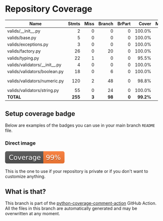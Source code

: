 # Repository Coverage



| Name                              |    Stmts |     Miss |   Branch |   BrPart |     Cover |   Missing |
|---------------------------------- | -------: | -------: | -------: | -------: | --------: | --------: |
| valids/\_\_init\_\_.py            |        2 |        0 |        0 |        0 |    100.0% |           |
| valids/base.py                    |        5 |        0 |        0 |        0 |    100.0% |           |
| valids/exceptions.py              |        3 |        0 |        0 |        0 |    100.0% |           |
| valids/factory.py                 |       26 |        0 |       20 |        0 |    100.0% |           |
| valids/typing.py                  |       22 |        1 |        0 |        0 |     95.5% |        22 |
| valids/validators/\_\_init\_\_.py |        4 |        0 |        0 |        0 |    100.0% |           |
| valids/validators/boolean.py      |       18 |        0 |        6 |        0 |    100.0% |           |
| valids/validators/numeric.py      |      120 |        2 |       48 |        0 |     98.8% |  224, 233 |
| valids/validators/string.py       |       55 |        0 |       24 |        0 |    100.0% |           |
|                         **TOTAL** |  **255** |    **3** |   **98** |    **0** | **99.2%** |           |


## Setup coverage badge

Below are examples of the badges you can use in your main branch `README` file.

### Direct image

[![Coverage badge](https://github.com/mvp-projects/valids/raw/python-coverage-comment-action-data/badge.svg)](https://github.com/mvp-projects/valids/tree/python-coverage-comment-action-data)

This is the one to use if your repository is private or if you don't want to customize anything.



## What is that?

This branch is part of the
[python-coverage-comment-action](https://github.com/marketplace/actions/python-coverage-comment)
GitHub Action. All the files in this branch are automatically generated and may be
overwritten at any moment.